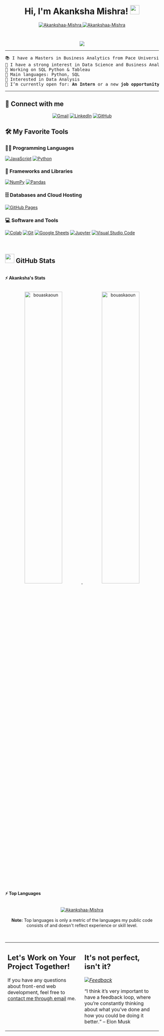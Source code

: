 <h1 align="center">
Hi, I'm Akanksha Mishra!
	<a href="https://github.com/Akankshaa-Mishra" target="_self">
		<img src="https://media.giphy.com/media/hvRJCLFzcasrR4ia7z/giphy.gif" width="30">
	</a>
</h1>
<p align="center">
	<a href="https://github.com/Akankshaa-Mishra">
		<img src="https://komarev.com/ghpvc/?username=Akankshaa-Mishra&label=Profile%20views&color=0e75b6&style=flat" alt="Akankshaa-Mishra" />
	</a>
	<a href="https://github.com/Akankshaa-Mishra">
		<img src="https://img.shields.io/github/followers/Akankshaa-Mishra?label=Followers" alt="Akankshaa-Mishra" />
	</a>
</p>
<br/>
<p align="center">
	<a href="https://github.com/Akankshaa-Mishra">
		<img src="https://readme-typing-svg.herokuapp.com?lines=Business+Analytics+Student;Full+Stack+Web+Developer;Freelancer;DS%20|%20AI%20|%20ML%20Enthusiastic;Always%20learning%20new%20things&center=true&width=380&height=45">
	</a>
</p>

<hr>

<pre>
📚 I have a Masters in Business Analytics from Pace University in New York
📝 I have a strong interest in Data Science and Business Analysis
🔭 Working on SQL Python & Tableau
🌟 Main languages: Python, SQL
🚩 Interested in Data Analysis
🤔 I’m currently open for: <b>An Intern</b> or a new <b>job opportunity</b>, this is <a href="https://drive.google.com/file/d/1OL-pYjC8jb3u3bbqLswQooZkah4ExeZf/view?usp=sharing" target="_blank">MY RESUME.</a>
</pre>
<hr>

## 🤝 Connect with me
<p align="center">
	<a href="mailto:akanksha.m2507@gmail.com"><img img src="https://img.shields.io/badge/gmail-%23EA4335.svg?style=plastic&logo=gmail&logoColor=white" alt="Gmail"/></a>
	<a href="https://www.linkedin.com/in/Akanksha95/"><img src="https://img.shields.io/badge/linkedin-%230A66C2.svg?style=plastic&logo=linkedin&logoColor=white" alt="LinkedIn"/></a>
	<a href="https://github.com/Akankshaa-Mishra"><img src="https://img.shields.io/badge/github-%23181717.svg?style=plastic&logo=github&logoColor=white" alt="GitHub"/></a>
</p>

## 🛠️ My Favorite Tools

### 👨‍💻 Programming Languages

<p>
    <a href="https://github.com/Akankshaa-Mishra"><img alt="JavaScript" src="https://img.shields.io/badge/JavaScript%20-%23F7DF1E.svg?logo=javascript&logoColor=black"></a>
    <a href="https://github.com/Akankshaa-Mishra"><img alt="Python" src="https://img.shields.io/badge/Python%20-%2314354C.svg?logo=python&logoColor=white"></a>

### 🧰 Frameworks and Libraries

<p>
    <a href="https://github.com/Akankshaa-Mishra"><img alt="NumPy" src="https://img.shields.io/badge/Numpy%20-%23013243.svg?logo=numpy&logoColor=white"></a>
    <a href="https://github.com/Akankshaa-Mishra"><img alt="Pandas" src="https://img.shields.io/badge/Pandas%20-%23150458.svg?logo=pandas&logoColor=white"></a>
</p>

### 🗄️ Databases and Cloud Hosting

<p>
    <a href="https://github.com/Akankshaa-Mishra"><img alt="GitHub Pages" src="https://img.shields.io/badge/GitHub%20Pages-%23327FC7.svg?logo=github&logoColor=white"></a>
   
</p>

### 💻 Software and Tools

<p>
    <a href="https://github.com/Akankshaa-Mishra"><img alt="Colab" src="https://img.shields.io/badge/Colab-00b56a.svg?logo=google-colab&logoColor=white"></a>
    <a href="https://github.com/Akankshaa-Mishra"><img alt="Git" src="https://img.shields.io/badge/Git%20-%23F05033.svg?logo=git&logoColor=white"></a>
    <a href="https://github.com/Akankshaa-Mishra"><img alt="Google Sheets" src="https://img.shields.io/badge/Google%20Sheets%20-%2334A853.svg?logo=google%20sheets&logoColor=white"></a>
    <a href="https://github.com/Akankshaa-Mishra"><img alt="Jupyter" src="https://img.shields.io/badge/Jupyter%20-%23F37626.svg?logo=Jupyter&logoColor=white"></a>
    <a href="https://github.com/Akankshaa-Mishra"><img alt="Visual Studio Code" src="https://img.shields.io/badge/Visual%20Studio%20Code-0078d7.svg?logo=visual-studio-code&logoColor=white"></a>
</p>
</br>

<!--
### 👨🏽‍💻 Workspace
<p>
    <a href="https://github.com/Akankshaa-Mishra"><img alt="Macbook Air M1" src="https://img.shields.io/badge/Apple-MacBook_Air_2020-999999?style=for-the-badge&logo=apple&logoColor=white"></a>
    <a href="https://github.com/Akankshaa-Mishra"><img alt="Spotify" src="https://img.shields.io/badge/Spotify-1ED760?&style=for-the-badge&logo=spotify&logoColor=white"></a>
</p>
-->


## <a href="https://github.com/Akankshaa-Mishra"><img src="https://www.blumbergdigital.com/wp-content/uploads/2020/10/stats-graphic-statistics-business-512.png" width="30"></a> GitHub Stats

<br/>
<summary><b>⚡ Akanksha's Stats</b></summary>
<br/>
<p align="center">
	<a href="https://github.com/Akankshaa-Mishra">
	<img width="49.5%" src="https://github-readme-stats.vercel.app/api?username=bouaskaoun&show_icons=true" alt="bouaskaoun">
	<img width="49.5%" src="https://github-readme-streak-stats.herokuapp.com/?user=bouaskaoun" alt="bouaskaoun">
	</a>
	<br/>
</p>
<br/>
<!--
<summary><b>⚡ Activity graph</b></summary>
<br/>
<p align="center">
	<a href="https://github.com/Akankshaa-Mishra">
		<img src="https://activity-graph.herokuapp.com/graph?username=Akankshaa-Mishra&bg_color=ffffff&color=000000&line=000000&point=000000&area=true&hide_border=true" alt="bouaskaoun">
	</a>
</p>
<br/>
-->
<summary><b>⚡ Top Languages</b></summary>
<br/>

<p align="center">
	<a href="https://github.com/Akankshaa-Mishra">
	<img src="https://github-readme-stats.vercel.app/api/top-langs/?username=Akankshaa-Mishra&langs_count=8&layout=compact" alt="Akankshaa-Mishra">
	</a>
	<br/>
<br/>
<b>Note:</b> Top languages is only a metric of the languages my public code consists of and doesn't reflect experience or skill level.
</p>
<br/>

<table style="border: none">
  <tr>
  <td width="50%" valign="top">

## Let's Work on Your Project Together!

If you have any questions about front-end web development, feel free to <a href="mailto:akanksha.m2507@gmail.com">contact me through email</a> me.



  </td>
  <td width="50%" valign="top">

## It's not perfect, isn't it?

*<a href="https://github.com/Akankshaa-Mishra"><img alt="Feedback" src="https://img.shields.io/badge/Ask%20me-anything-1abc9c.svg"></a>*

“I think it’s very important to have a feedback loop, where you’re constantly thinking about what you’ve done and how you could be doing it better.”
– Elon Musk

  </td>
  </tr>
</table>

